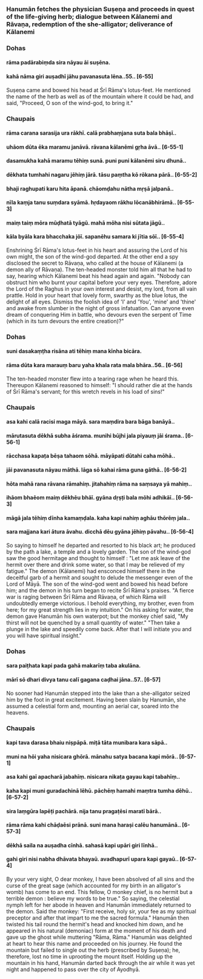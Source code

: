 ### Hanumān fetches the physician Suṣeṇa and proceeds in quest of the life-giving herb; dialogue between Kālanemi and Rāvaṇa, redemption of the she-alligator; deliverance of Kālanemi

### Dohas

#### rāma padārabiṃda sira nāyau āi suṣēna.
#### kahā nāma giri auṣadhī jāhu pavanasuta lēna..55.. [6-55]

Suṣeṇa came and bowed his head at Śrī Rāma's lotus-feet. He mentioned the name of the herb as well as of the mountain where it could be had, and said, "Proceed, O son of the wind-god, to bring it."

### Chaupais

#### rāma carana sarasija ura rākhī. calā prabhaṃjana suta bala bhāṣī..
#### uhāom dūta ēka maramu janāvā. rāvana kālanēmi gṛha āvā.. [6-55-1]
#### dasamukha kahā maramu tēhiṃ sunā. puni puni kālanēmi siru dhunā..
#### dēkhata tumhahi nagaru jēhiṃ jārā. tāsu paṃtha kō rōkana pārā.. [6-55-2]
#### bhaji raghupati karu hita āpanā. chāomḍahu nātha mṛṣā jalpanā..
#### nīla kaṃja tanu suṃdara syāmā. hṛdayaom rākhu lōcanābhirāmā.. [6-55-3]
#### maiṃ taiṃ mōra mūḍhatā tyāgū. mahā mōha nisi sūtata jāgū..
#### kāla byāla kara bhacchaka jōī. sapanēhu samara ki jītia sōī.. [6-55-4]

Enshrining Śrī Rāma's lotus-feet in his heart and assuring the Lord of his own might, the son of the wind-god departed. At the other end a spy disclosed the secret to Rāvaṇa, who called at the house of Kālanemi (a demon ally of Rāvaṇa). The ten-headed monster told him all that he had to say, hearing which Kālanemi beat his head again and again. "Nobody can obstruct him who burnt your capital before your very eyes. Therefore, adore the Lord of the Raghus in your own interest and desist, my lord, from all vain prattle. Hold in your heart that lovely form, swarthy as the blue lotus, the delight of all eyes. Dismiss the foolish idea of 'I' and 'You', 'mine' and 'thine' and awake from slumber in the night of gross infatuation. Can anyone even dream of conquering Him in battle, who devours even the serpent of Time (which in its turn devours the entire creation)?"

### Dohas

#### suni dasakaṃṭha risāna ati tēhiṃ mana kīnha bicāra.
#### rāma dūta kara marauṃ baru yaha khala rata mala bhāra..56.. [6-56]

The ten-headed monster flew into a tearing rage when he heard this. Thereupon Kālanemi reasoned to himself: "I should rather die at the hands of Śrī Rāma's servant; for this wretch revels in his load of sins!"

### Chaupais

#### asa kahi calā racisi maga māyā. sara maṃdira bara bāga banāyā..
#### mārutasuta dēkhā subha āśrama. munihi būjhi jala piyauṃ jāi śrama.. [6-56-1]
#### rācchasa kapaṭa bēṣa tahaom sōhā. māyāpati dūtahi caha mōhā..
#### jāi pavanasuta nāyau māthā. lāga sō kahai rāma guna gāthā.. [6-56-2]
#### hōta mahā rana rāvana rāmahiṃ. jitahahiṃ rāma na saṃsaya yā mahiṃ..
#### ihāom bhaēom maiṃ dēkhēu bhāī. gyāna dṛṣṭi bala mōhi adhikāī.. [6-56-3]
#### māgā jala tēhiṃ dīnha kamaṃḍala. kaha kapi nahiṃ aghāu thōrēṃ jala..
#### sara majjana kari ātura āvahu. dicchā dēu gyāna jēhiṃ pāvahu.. [6-56-4]

So saying to himself he departed and resorted to his black art; he produced by the path a lake, a temple and a lovely garden. The son of the wind-god saw the good hermitage and thought to himself : "Let me ask leave of the hermit over there and drink some water, so that I may be relieved of my fatigue." The demon (Kālanemi) had ensconced himself there in the deceitful garb of a hermit and sought to delude the messenger even of the Lord of Māyā. The son of the wind-god went and bowed his head before him; and the demon in his turn began to recite Śrī Rāma's praises. "A fierce war is raging between Śrī Rāma and Rāvaṇa, of which Rāma will undoubtedly emerge victorious. I behold everything, my brother, even from here; for my great strength lies in my intuition." On his asking for water, the demon gave Hanumān his own waterpot; but the monkey chief said, "My thirst will not be quenched by a small quantity of water." "Then take a plunge in the lake and speedily come back. After that I will initiate you and you will have spiritual insight."

### Dohas

#### sara paiṭhata kapi pada gahā makarīṃ taba akulāna.
#### mārī sō dhari divya tanu calī gagana caḍhai jāna..57.. [6-57]

No sooner had Hanumān stepped into the lake than a she-alligator seized him by the foot in great excitement. Having been slain by Hanumān, she assumed a celestial form and, mounting an aerial car, soared into the heavens.

### Chaupais

#### kapi tava darasa bhaiu niṣpāpā. miṭā tāta munibara kara sāpā..
#### muni na hōi yaha nisicara ghōrā. mānahu satya bacana kapi mōrā.. [6-57-1]
#### asa kahi gaī apacharā jabahīṃ. nisicara nikaṭa gayau kapi tabahīṃ..
#### kaha kapi muni guradachinā lēhū. pāchēṃ hamahi maṃtra tumha dēhū.. [6-57-2]
#### sira laṃgūra lapēṭi pachārā. nija tanu pragaṭēsi maratī bārā..
#### rāma rāma kahi chāḍaēsi prānā. suni mana haraṣi calēu hanumānā.. [6-57-3]
#### dēkhā saila na auṣadha cīnhā. sahasā kapi upāri giri līnhā..
#### gahi giri nisi nabha dhāvata bhayaū. avadhapurī upara kapi gayaū.. [6-57-4]

By your very sight, O dear monkey, I have been absolved of all sins and the curse of the great sage (which accounted for my birth in an alligator's womb) has come to an end. This fellow, O monkey chief, is no hermit but a terrible demon : believe my words to be true." So saying, the celestial nymph left for her abode in heaven and Hanumān immediately returned to the demon. Said the monkey: "First receive, holy sir, your fee as my spiritual preceptor and after that impart to me the sacred formula." Hanumān then twisted his tail round the hermit's head and knocked him down, and he appeared in his natural (demoniac) form at the moment of his death and gave up the ghost while muttering "Rāma, Rāma." Hanumān was delighted at heart to hear this name and proceeded on his journey. He found the mountain but failed to single out the herb (prescribed by Suṣeṇa); he, therefore, lost no time in uprooting the mount itself. Holding up the mountain in his hand, Hanumān darted back through the air while it was yet night and happened to pass over the city of Ayodhyā.